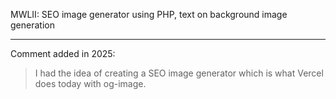 MWLII: SEO image generator using PHP, text on background image generation

---

Comment added in 2025:

> I had the idea of creating a SEO image generator which is what Vercel does today with og-image.
